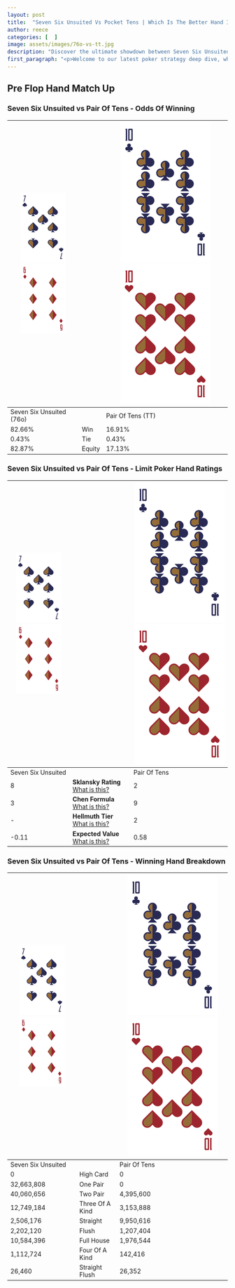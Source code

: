 ```yaml
---
layout: post
title:  "Seven Six Unsuited Vs Pocket Tens | Which Is The Better Hand In Poker? A Complete Guide"
author: reece
categories: [  ]
image: assets/images/76o-vs-tt.jpg
description: "Discover the ultimate showdown between Seven Six Unsuited and Pair Of Tens in poker! Uncover the odds, strategies, and scenarios where one hand triumphs over the other. Get ready to up your poker game with this thrilling analysis."
first_paragraph: "<p>Welcome to our latest poker strategy deep dive, where we're pitting two distinct hands against each other in a high-stakes showdown: Seven Six Unsuited vs Pair Of Tens.</p><p>In the dynamic world of poker, every decision counts, and knowing which hand holds the upper hand is key to your success at the table.</p><p>In this article, we'll dissect these two hands, explore the scenarios where one dominates the other, and equip you with the knowledge to make strategic choices that can tip the odds in your favor.</p><p>Get ready to unravel the intriguing dynamics of these poker hands and elevate your game to new heights.</p>"
---
```




[comment]: # (sp0)

## Pre Flop Hand Match Up

<div class="table hand-ratings" markdown="1"> 



### Seven Six Unsuited vs Pair Of Tens - Odds Of Winning


    
| ![image info](assets/images/hand1/7.png) ![image info](assets/images/hand1/6o.png) |  | ![image info](assets/images/hand2/T.png) ![image info](assets/images/hand2/To.png) |
| -------- | -------- | -------- |
| Seven Six Unsuited (76o) |  | Pair Of Tens (TT) |
| 82.66% | Win | 16.91% |
| 0.43% | Tie | 0.43% |
| 82.87% | Equity | 17.13% |




[comment]: # (sp1)



### Seven Six Unsuited vs Pair Of Tens - Limit Poker Hand Ratings


    
| ![image info](assets/images/hand1/7.png) ![image info](assets/images/hand1/6o.png) |  | ![image info](assets/images/hand2/T.png) ![image info](assets/images/hand2/To.png) |
| -------- | -------- | -------- |
| Seven Six Unsuited |  | Pair Of Tens |
| 8 | **Sklansky Rating** [What is this?](/sklansky-rating-explained) | 2 |
| 3 | **Chen Formula** [What is this?](/chen-formula-explained) | 9 |
| - | **Hellmuth Tier** [What is this?](/Hellmuth-tier-explained) | 2 |
| -0.11 | **Expected Value** [What is this?](/expected-value-explained) | 0.58 |




[comment]: # (sp2)



### Seven Six Unsuited vs Pair Of Tens - Winning Hand Breakdown


    
| ![image info](assets/images/hand1/7.png) ![image info](assets/images/hand1/6o.png) |  | ![image info](assets/images/hand2/T.png) ![image info](assets/images/hand2/To.png) |
| -------- | -------- | -------- |
| Seven Six Unsuited |  | Pair Of Tens |
| 0 | High Card | 0 |
| 32,663,808 | One Pair | 0 |
| 40,060,656 | Two Pair | 4,395,600 |
| 12,749,184 | Three Of A Kind | 3,153,888 |
| 2,506,176 | Straight | 9,950,616 |
| 2,202,120 | Flush | 1,207,404 |
| 10,584,396 | Full House | 1,976,544 |
| 1,112,724 | Four Of A Kind | 142,416 |
| 26,460 | Straight Flush | 26,352 |




[comment]: # (sp3)



</div>

[comment]: # (sp4)



[comment]: # (sp5)

